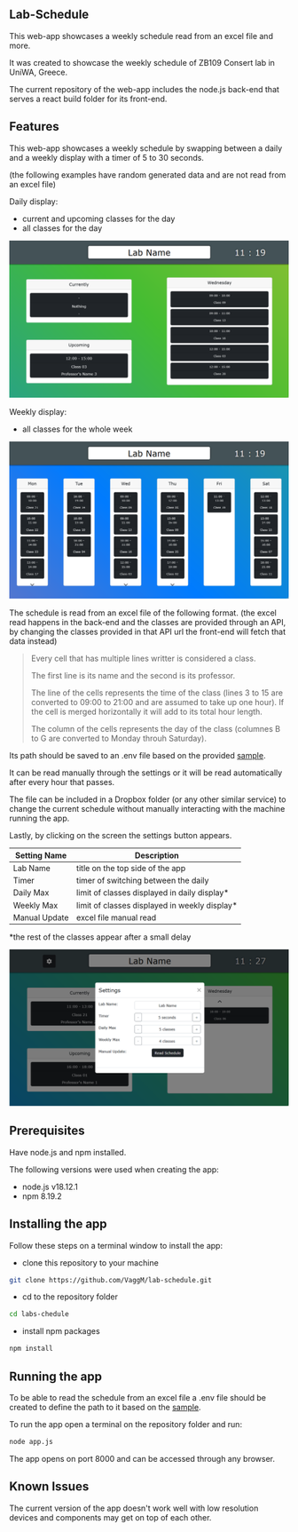 ## Lab-Schedule

This web-app showcases a weekly schedule read from an excel file and more.

It was created to showcase the weekly schedule of ZB109 Consert
lab in UniWA, Greece.

The current repository of the web-app includes the node.js back-end
that serves a react build folder for its front-end.

## Features

This web-app showcases a weekly schedule by swapping between a daily
and a weekly display with a timer of 5 to 30 seconds.

(the following examples have random generated data and are not
read from an excel file)

Daily display:

- current and upcoming classes for the day
- all classes for the day

![Daily display](./screenshots/dailydisplay.png)

Weekly display:

- all classes for the whole week

![Weekly display](./screenshots/weeklydisplay.png)

The schedule is read from an excel file of the following format.
(the excel read happens in the back-end and the classes are provided
through an API, by changing the classes provided in that API url
the front-end will fetch that data instead)

> Every cell that has multiple lines writter is considered a class.
>
> The first line is its name and the second is its professor.
>
> The line of the cells represents the time of the class
> (lines 3 to 15 are converted to 09:00 to 21:00 and are assumed
> to take up one hour). If the cell is merged horizontally it will
> add to its total hour length.
> 
> The column of the cells represents the day of the class
> (columnes B to G are converted to Monday throuh Saturday).

Its path should be saved to an .env file based on the provided
[sample](.envsample).

It can be read manually through the settings or it will be read
automatically after every hour that passes.

The file can be included in a Dropbox folder (or any other similar
service) to change the current schedule without manually interacting
with the machine running the app.

Lastly, by clicking on the screen the settings button appears.

| Setting Name | Description |
| --- | --- |
| Lab Name | title on the top side of the app |
| Timer | timer of switching between the daily |
| Daily Max | limit of classes displayed in daily display* |
| Weekly Max | limit of classes displayed in weekly display*  |
| Manual Update | excel file manual read |

*the rest of the classes appear after a small delay

![Settings](./screenshots/settings.png)

## Prerequisites

Have node.js and npm installed.

The following versions were used when creating the app:

- node.js v18.12.1
- npm 8.19.2

## Installing the app

Follow these steps on a terminal window to install the app:

- clone this repository to your machine

```bash
git clone https://github.com/VaggM/lab-schedule.git
```

- cd to the repository folder

```bash
cd labs-chedule
```

- install npm packages

```bash
npm install
```

## Running the app

To be able to read the schedule from an excel file
a .env file should be created to define the path
to it based on the [sample](.envsample).

To run the app open a terminal on the repository folder
and run:

```bash
node app.js
```

The app opens on port 8000 and can be accessed through
any browser.

## Known Issues

The current version of the app doesn't work well
with low resolution devices and components may
get on top of each other.
